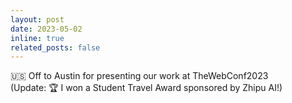 ```yaml
---
layout: post
date: 2023-05-02
inline: true
related_posts: false
---
```


🇺🇸 Off to Austin for presenting our work at TheWebConf2023 \
(Update: 🏆 I won a Student Travel Award sponsored by Zhipu AI!)